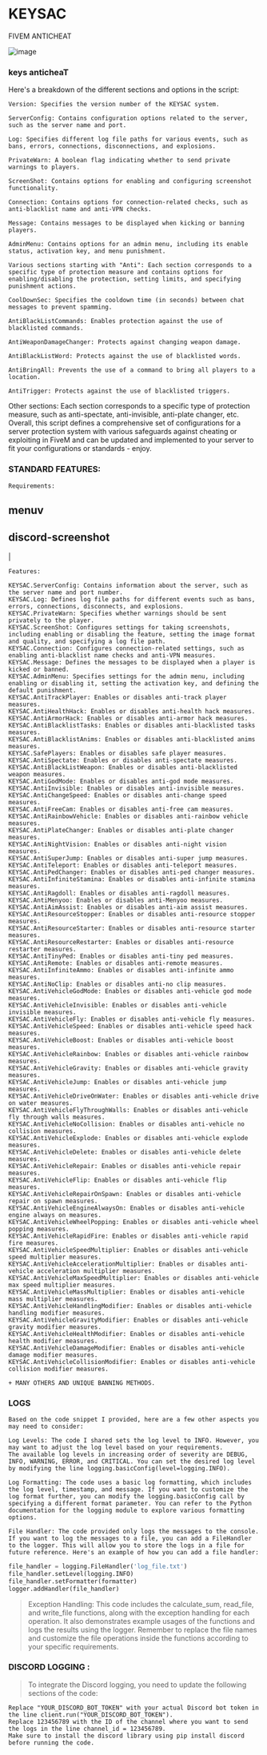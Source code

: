 # KEYSAC
FIVEM ANTICHEAT

![image](https://github.com/Ceilo/KEYSAC/assets/49612041/2454c60a-2803-4126-b5ee-594998fca473)

### keys anticheaT

Here's a breakdown of the different sections and options in the script:

```Version: Specifies the version number of the KEYSAC system.```

```ServerConfig: Contains configuration options related to the server, such as the server name and port.```

```Log: Specifies different log file paths for various events, such as bans, errors, connections, disconnections, and explosions.```

```PrivateWarn: A boolean flag indicating whether to send private warnings to players.```

```ScreenShot: Contains options for enabling and configuring screenshot functionality.```

```Connection: Contains options for connection-related checks, such as anti-blacklist name and anti-VPN checks.```

```Message: Contains messages to be displayed when kicking or banning players.```

```AdminMenu: Contains options for an admin menu, including its enable status, activation key, and menu punishment.```

```Various sections starting with "Anti": Each section corresponds to a specific type of protection measure and contains options for enabling/disabling the protection, setting limits, and specifying punishment actions.```

```CoolDownSec: Specifies the cooldown time (in seconds) between chat messages to prevent spamming.```

```AntiBlackListCommands: Enables protection against the use of blacklisted commands.```

```AntiWeaponDamageChanger: Protects against changing weapon damage.```

```AntiBlackListWord: Protects against the use of blacklisted words.```

```AntiBringAll: Prevents the use of a command to bring all players to a location.```

```AntiTrigger: Protects against the use of blacklisted triggers.```

Other sections: Each section corresponds to a specific type of protection measure, such as anti-spectate, anti-invisible, anti-plate changer, etc.
Overall, this script defines a comprehensive set of configurations for a server protection system with various safeguards against cheating or exploiting in FiveM and can be updated and implemented to your server to fit your configurations or standards - enjoy.


### STANDARD FEATURES:

```
Requirements:
```
## menuv 
## discord-screenshot
|

```
Features:
```
```
KEYSAC.ServerConfig: Contains information about the server, such as the server name and port number.
KEYSAC.Log: Defines log file paths for different events such as bans, errors, connections, disconnects, and explosions.
KEYSAC.PrivateWarn: Specifies whether warnings should be sent privately to the player.
KEYSAC.ScreenShot: Configures settings for taking screenshots, including enabling or disabling the feature, setting the image format and quality, and specifying a log file path.
KEYSAC.Connection: Configures connection-related settings, such as enabling anti-blacklist name checks and anti-VPN measures.
KEYSAC.Message: Defines the messages to be displayed when a player is kicked or banned.
KEYSAC.AdminMenu: Specifies settings for the admin menu, including enabling or disabling it, setting the activation key, and defining the default punishment.
KEYSAC.AntiTrackPlayer: Enables or disables anti-track player measures.
KEYSAC.AntiHealthHack: Enables or disables anti-health hack measures.
KEYSAC.AntiArmorHack: Enables or disables anti-armor hack measures.
KEYSAC.AntiBlacklistTasks: Enables or disables anti-blacklisted tasks measures.
KEYSAC.AntiBlacklistAnims: Enables or disables anti-blacklisted anims measures.
KEYSAC.SafePlayers: Enables or disables safe player measures.
KEYSAC.AntiSpectate: Enables or disables anti-spectate measures.
KEYSAC.AntiBlackListWeapon: Enables or disables anti-blacklisted weapon measures.
KEYSAC.AntiGodMode: Enables or disables anti-god mode measures.
KEYSAC.AntiInvisible: Enables or disables anti-invisible measures.
KEYSAC.AntiChangeSpeed: Enables or disables anti-change speed measures.
KEYSAC.AntiFreeCam: Enables or disables anti-free cam measures.
KEYSAC.AntiRainbowVehicle: Enables or disables anti-rainbow vehicle measures.
KEYSAC.AntiPlateChanger: Enables or disables anti-plate changer measures.
KEYSAC.AntiNightVision: Enables or disables anti-night vision measures.
KEYSAC.AntiSuperJump: Enables or disables anti-super jump measures.
KEYSAC.AntiTeleport: Enables or disables anti-teleport measures.
KEYSAC.AntiPedChanger: Enables or disables anti-ped changer measures.
KEYSAC.AntiInfiniteStamina: Enables or disables anti-infinite stamina measures.
KEYSAC.AntiRagdoll: Enables or disables anti-ragdoll measures.
KEYSAC.AntiMenyoo: Enables or disables anti-Menyoo measures.
KEYSAC.AntiAimAssist: Enables or disables anti-aim assist measures.
KEYSAC.AntiResourceStopper: Enables or disables anti-resource stopper measures.
KEYSAC.AntiResourceStarter: Enables or disables anti-resource starter measures.
KEYSAC.AntiResourceRestarter: Enables or disables anti-resource restarter measures.
KEYSAC.AntiTinyPed: Enables or disables anti-tiny ped measures.
KEYSAC.AntiRemote: Enables or disables anti-remote measures.
KEYSAC.AntiInfiniteAmmo: Enables or disables anti-infinite ammo measures.
KEYSAC.AntiNoClip: Enables or disables anti-no clip measures.
KEYSAC.AntiVehicleGodMode: Enables or disables anti-vehicle god mode measures.
KEYSAC.AntiVehicleInvisible: Enables or disables anti-vehicle invisible measures.
KEYSAC.AntiVehicleFly: Enables or disables anti-vehicle fly measures.
KEYSAC.AntiVehicleSpeed: Enables or disables anti-vehicle speed hack measures.
KEYSAC.AntiVehicleBoost: Enables or disables anti-vehicle boost measures.
KEYSAC.AntiVehicleRainbow: Enables or disables anti-vehicle rainbow measures.
KEYSAC.AntiVehicleGravity: Enables or disables anti-vehicle gravity measures.
KEYSAC.AntiVehicleJump: Enables or disables anti-vehicle jump measures.
KEYSAC.AntiVehicleDriveOnWater: Enables or disables anti-vehicle drive on water measures.
KEYSAC.AntiVehicleFlyThroughWalls: Enables or disables anti-vehicle fly through walls measures.
KEYSAC.AntiVehicleNoCollision: Enables or disables anti-vehicle no collision measures.
KEYSAC.AntiVehicleExplode: Enables or disables anti-vehicle explode measures.
KEYSAC.AntiVehicleDelete: Enables or disables anti-vehicle delete measures.
KEYSAC.AntiVehicleRepair: Enables or disables anti-vehicle repair measures.
KEYSAC.AntiVehicleFlip: Enables or disables anti-vehicle flip measures.
KEYSAC.AntiVehicleRepairOnSpawn: Enables or disables anti-vehicle repair on spawn measures.
KEYSAC.AntiVehicleEngineAlwaysOn: Enables or disables anti-vehicle engine always on measures.
KEYSAC.AntiVehicleWheelPopping: Enables or disables anti-vehicle wheel popping measures.
KEYSAC.AntiVehicleRapidFire: Enables or disables anti-vehicle rapid fire measures.
KEYSAC.AntiVehicleSpeedMultiplier: Enables or disables anti-vehicle speed multiplier measures.
KEYSAC.AntiVehicleAccelerationMultiplier: Enables or disables anti-vehicle acceleration multiplier measures.
KEYSAC.AntiVehicleMaxSpeedMultiplier: Enables or disables anti-vehicle max speed multiplier measures.
KEYSAC.AntiVehicleMassMultiplier: Enables or disables anti-vehicle mass multiplier measures.
KEYSAC.AntiVehicleHandlingModifier: Enables or disables anti-vehicle handling modifier measures.
KEYSAC.AntiVehicleGravityModifier: Enables or disables anti-vehicle gravity modifier measures.
KEYSAC.AntiVehicleHealthModifier: Enables or disables anti-vehicle health modifier measures.
KEYSAC.AntiVehicleDamageModifier: Enables or disables anti-vehicle damage modifier measures.
KEYSAC.AntiVehicleCollisionModifier: Enables or disables anti-vehicle collision modifier measures.

+ MANY OTHERS AND UNIQUE BANNING METHODS.
```

### LOGS

```
Based on the code snippet I provided, here are a few other aspects you may need to consider:

Log Levels: The code I shared sets the log level to INFO. However, you may want to adjust the log level based on your requirements. 
The available log levels in increasing order of severity are DEBUG, INFO, WARNING, ERROR, and CRITICAL. You can set the desired log level by modifying the line logging.basicConfig(level=logging.INFO).

Log Formatting: The code uses a basic log formatting, which includes the log level, timestamp, and message. If you want to customize the log format further, you can modify the logging.basicConfig call by specifying a different format parameter. You can refer to the Python documentation for the logging module to explore various formatting options.

File Handler: The code provided only logs the messages to the console. If you want to log the messages to a file, you can add a FileHandler to the logger. This will allow you to store the logs in a file for future reference. Here's an example of how you can add a file handler:
```
```python 
file_handler = logging.FileHandler('log_file.txt')
file_handler.setLevel(logging.INFO)
file_handler.setFormatter(formatter)
logger.addHandler(file_handler)
```
> Exception Handling: This code includes the calculate_sum, read_file, and write_file functions, along with the exception handling for each operation. It also demonstrates example usages of the functions and logs the results using the logger.
Remember to replace the file names and customize the file operations inside the functions according to your specific requirements.

### DISCORD LOGGING :

> To integrate the Discord logging, you need to update the following sections of the code:

```
Replace "YOUR_DISCORD_BOT_TOKEN" with your actual Discord bot token in the line client.run("YOUR_DISCORD_BOT_TOKEN").
Replace 123456789 with the ID of the channel where you want to send the logs in the line channel_id = 123456789.
Make sure to install the discord library using pip install discord before running the code.
```
